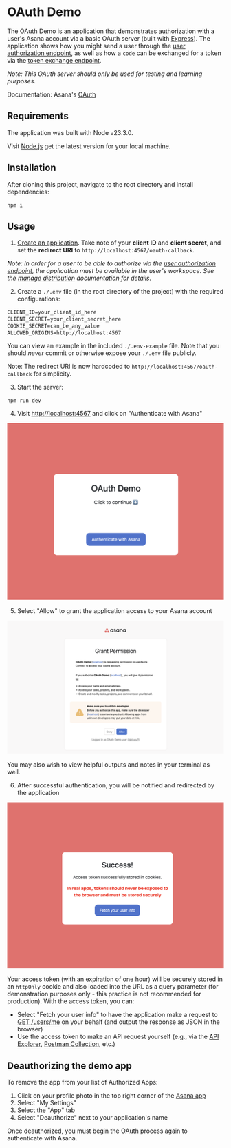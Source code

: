 # OAuth Demo

The OAuth Demo is an application that demonstrates authorization with a user's Asana account via a basic OAuth server (built with [Express](https://expressjs.com/)). The application shows how you might send a user through the [user authorization endpoint](https://developers.asana.com/docs/oauth#user-authorization-endpoint), as well as how a `code` can be exchanged for a token via the [token exchange endpoint](https://developers.asana.com/docs/oauth#token-exchange-endpoint).

_Note: This OAuth server should only be used for testing and learning purposes._

Documentation: Asana's [OAuth](https://developers.asana.com/docs/oauth)

## Requirements

The application was built with Node v23.3.0.

Visit [Node.js](https://nodejs.org/en/download/) get the latest version for your local machine.

## Installation

After cloning this project, navigate to the root directory and install dependencies:

```
npm i
```

## Usage

1. [Create an application](https://developers.asana.com/docs/oauth#register-an-application). Take note of your **client ID** and **client secret**, and set the **redirect URI** to `http://localhost:4567/oauth-callback`. 

_Note: In order for a user to be able to authorize via the [user authorization endpoint](https://developers.asana.com/docs/oauth#user-authorization-endpoint), the application must be available in the user's workspace. See the [manage distribution](https://developers.asana.com/docs/manage-distribution) documentation for details._ 

2. Create a `./.env` file (in the root directory of the project) with the required configurations:

```
CLIENT_ID=your_client_id_here
CLIENT_SECRET=your_client_secret_here
COOKIE_SECRET=can_be_any_value
ALLOWED_ORIGINS=http://localhost:4567
```

You can view an example in the included `./.env-example` file. Note that you should _never_ commit or otherwise expose your `./.env` file publicly.

Note: The redirect URI is now hardcoded to `http://localhost:4567/oauth-callback` for simplicity.

3. Start the server:

```
npm run dev
```

4. Visit [http://localhost:4567](http://localhost:4567) and click on "Authenticate with Asana"

![user auth screen](./images/mainscreen.png)

5. Select "Allow" to grant the application access to your Asana account

![user auth screen](./images/userauth.png)

You may also wish to view helpful outputs and notes in your terminal as well.

6. After successful authentication, you will be notified and redirected by the application

![user auth screen](./images/authedscreen.png)

Your access token (with an expiration of one hour) will be securely stored in an `httpOnly` cookie and also loaded into the URL as a query parameter (for demonstration purposes only - this practice is not recommended for production). With the access token, you can:

* Select "Fetch your user info" to have the application make a request to [GET /users/me](https://developers.asana.com/reference/getuser) on your behalf (and output the response as JSON in the browser)
* Use the access token to make an API request yourself (e.g., via the [API Explorer](https://developers.asana.com/docs/api-explorer), [Postman Collection](https://developers.asana.com/docs/postman-collection), etc.)

## Deauthorizing the demo app

To remove the app from your list of Authorized Apps:

1. Click on your profile photo in the top right corner of the [Asana app](https://app.asana.com)
2. Select "My Settings"
3. Select the "App" tab
4. Select "Deauthorize" next to your application's name

Once deauthorized, you must begin the OAuth process again to authenticate with Asana.
